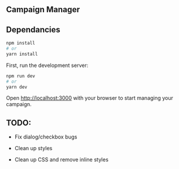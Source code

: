## Campaign Manager

## Dependancies

```bash
npm install
# or
yarn install
```

First, run the development server:

```bash
npm run dev
# or
yarn dev
```

Open [http://localhost:3000](http://localhost:3000) with your browser to start managing your campaign.

## TODO:

- Fix dialog/checkbox bugs

- Clean up styles
- Clean up CSS and remove inline styles

